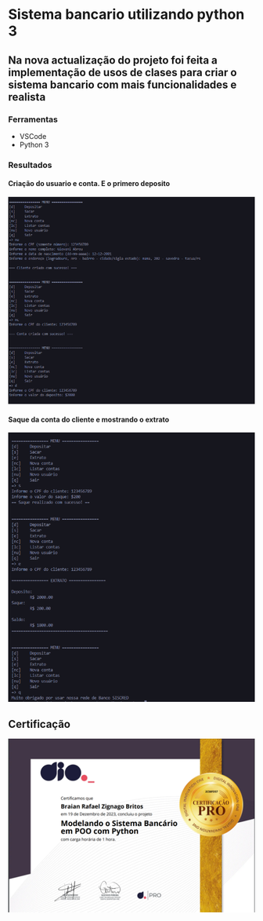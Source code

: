 # Sistema bancario utilizando python 3
## Na nova actualização do projeto foi feita a implementação de usos de clases para criar o sistema bancario com mais funcionalidades e realista

### Ferramentas

- VSCode
- Python 3

### Resultados
#### Criação do usuario e conta. E o primero deposito
![Alt text](./img/ejemplo1.png "Optional title")
#### Saque da conta do cliente e mostrando o extrato
![Alt text](./img/ejemplo2.png "Optional title")

## Certificação
![Alt text](./img/certificadoo.png "Optional title")

